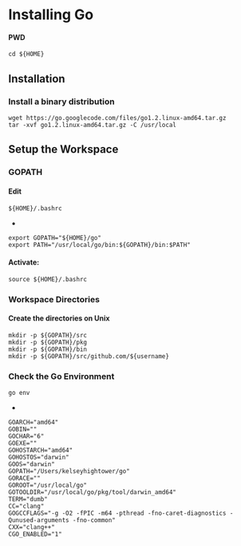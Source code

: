 # Installing Go

#### PWD

    cd ${HOME}

## Installation

### Install a binary distribution
 
    wget https://go.googlecode.com/files/go1.2.linux-amd64.tar.gz
    tar -xvf go1.2.linux-amd64.tar.gz -C /usr/local

## Setup the Workspace

### GOPATH

#### Edit

    ${HOME}/.bashrc

-

    export GOPATH="${HOME}/go"
    export PATH="/usr/local/go/bin:${GOPATH}/bin:$PATH"

#### Activate:

    source ${HOME}/.bashrc

### Workspace Directories

#### Create the directories on Unix

    mkdir -p ${GOPATH}/src
    mkdir -p ${GOPATH}/pkg
    mkdir -p ${GOPATH}/bin
    mkdir -p ${GOPATH}/src/github.com/${username}

### Check the Go Environment

    go env

-

	GOARCH="amd64"
	GOBIN=""
	GOCHAR="6"
	GOEXE=""
	GOHOSTARCH="amd64"
	GOHOSTOS="darwin"
	GOOS="darwin"
	GOPATH="/Users/kelseyhightower/go"
	GORACE=""
	GOROOT="/usr/local/go"
	GOTOOLDIR="/usr/local/go/pkg/tool/darwin_amd64"
	TERM="dumb"
	CC="clang"
	GOGCCFLAGS="-g -O2 -fPIC -m64 -pthread -fno-caret-diagnostics -Qunused-arguments -fno-common"
	CXX="clang++"
	CGO_ENABLED="1"
